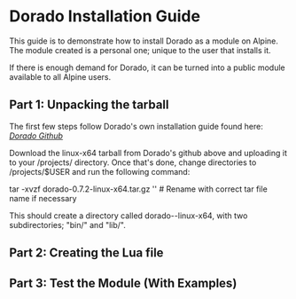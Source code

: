 # Dorado Installation Guide

This guide is to demonstrate how to install Dorado as a module on Alpine. The module created is a personal one; unique to the user that installs it.

If there is enough demand for Dorado, it can be turned into a public module available to all Alpine users.

## Part 1: Unpacking the tarball

The first few steps follow Dorado's own installation guide found here:
*[Dorado Github](https://github.com/nanoporetech/dorado)*

Download the linux-x64 tarball from Dorado's github above and uploading it to your /projects/ directory.
Once that's done, change directories to /projects/$USER and run the following command:

<bash>
  tar -xvzf dorado-0.7.2-linux-x64.tar.gz ''  # Rename with correct tar file name if necessary
<bash>

This should create a directory called dorado-<VERSION>-linux-x64, with two subdirectories; "bin/" and "lib/".

## Part 2: Creating the Lua file



## Part 3: Test the Module (With Examples)
